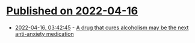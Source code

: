 # [Published on 2022-04-16](index.md)

* [2022-04-16, 03:42:45](https://news.ycombinator.com/item?id=31049242) - [A drug that cures alcoholism may be the next anti-anxiety medication](https://www.tus.ac.jp/en/mediarelations/archive/20220414_3208.html)
